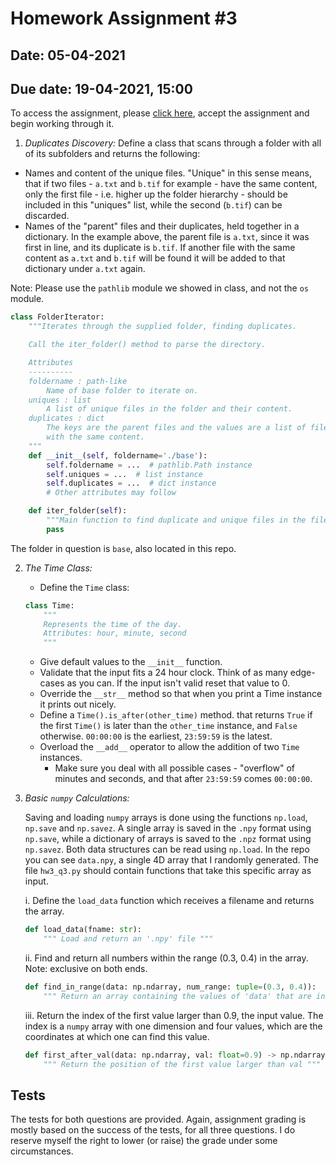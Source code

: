 # Homework Assignment #3

## Date: 05-04-2021

## Due date: 19-04-2021, 15:00

To access the assignment, please [click here](https://classroom.github.com/a/F2aSSaRW), accept the assignment and begin working through it.

1. _Duplicates Discovery:_
   Define a class that scans through a folder with all of its subfolders and returns the following:

- Names and content of the unique files. "Unique" in this sense means, that if two files - `a.txt` and `b.tif` for example -
  have the same content, only the first file - i.e. higher up the folder hierarchy - should be included in this "uniques" list, while the second (`b.tif`) can be discarded.
- Names of the "parent" files and their duplicates, held together in a dictionary. In the example above, the parent file
  is `a.txt`, since it was first in line, and its duplicate is `b.tif`. If another file with the same content as `a.txt` and `b.tif`
  will be found it will be added to that dictionary under `a.txt` again.

Note: Please use the `pathlib` module we showed in class, and not the `os` module.

```python
class FolderIterator:
    """Iterates through the supplied folder, finding duplicates.

    Call the iter_folder() method to parse the directory.

    Attributes
    ----------
    foldername : path-like
        Name of base folder to iterate on.
    uniques : list
        A list of unique files in the folder and their content.
    duplicates : dict
        The keys are the parent files and the values are a list of filenames
        with the same content.
    """
    def __init__(self, foldername='./base'):
        self.foldername = ...  # pathlib.Path instance
        self.uniques = ...  # list instance
        self.duplicates = ...  # dict instance
        # Other attributes may follow

    def iter_folder(self):
        """Main function to find duplicate and unique files in the filesystem."""
        pass

```

The folder in question is `base`, also located in this repo.

2. _The Time Class:_

   - Define the `Time` class:

   ```python
   class Time:
       """
       Represents the time of the day.
       Attributes: hour, minute, second
       """
   ```

   - Give default values to the `__init__` function.
   - Validate that the input fits a 24 hour clock. Think of as many edge-cases as you can. If the input
     isn't valid reset that value to 0.
   - Override the `__str__` method so that when you print a Time instance it prints out nicely.
   - Define a `Time().is_after(other_time)` method. that returns `True` if the first `Time()` is later
     than the `other_time` instance, and `False` otherwise. `00:00:00` is the earliest, `23:59:59` is the latest.
   - Overload the `__add__` operator to allow the addition of two `Time` instances.
     - Make sure you deal with all possible cases - "overflow" of minutes
       and seconds, and that after `23:59:59` comes `00:00:00`.

3. _Basic `numpy` Calculations:_

   Saving and loading `numpy` arrays is done using the functions `np.load`, `np.save` and `np.savez`. A single array is saved in the `.npy` format using `np.save`, while a dictionary of arrays is saved to the `.npz` format using `np.savez`. Both data structures can be read using `np.load`. In the repo you can see `data.npy`, a single 4D array that I randomly generated. The file `hw3_q3.py` should contain functions that take this specific array as input.

   i. Define the `load_data` function which receives a filename and returns the array.

   ```python
   def load_data(fname: str):
       """ Load and return an '.npy' file """
   ```

   ii. Find and return all numbers within the range (0.3, 0.4) in the array. Note: exclusive on both ends.

   ```python
   def find_in_range(data: np.ndarray, num_range: tuple=(0.3, 0.4)):
       """ Return an array containing the values of 'data' that are inside 'num_range' """
   ```

   iii. Return the index of the first value larger than 0.9, the input value. The index is a
   `numpy` array with one dimension and four values, which are the coordinates at which one can find
   this value.

   ```python
   def first_after_val(data: np.ndarray, val: float=0.9) -> np.ndarray:
       """ Return the position of the first value larger than val """
   ```

## Tests

The tests for both questions are provided. Again, assignment grading is mostly based on the success
of the tests, for all three questions. I do reserve myself the right to lower (or raise) the grade under
some circumstances.
